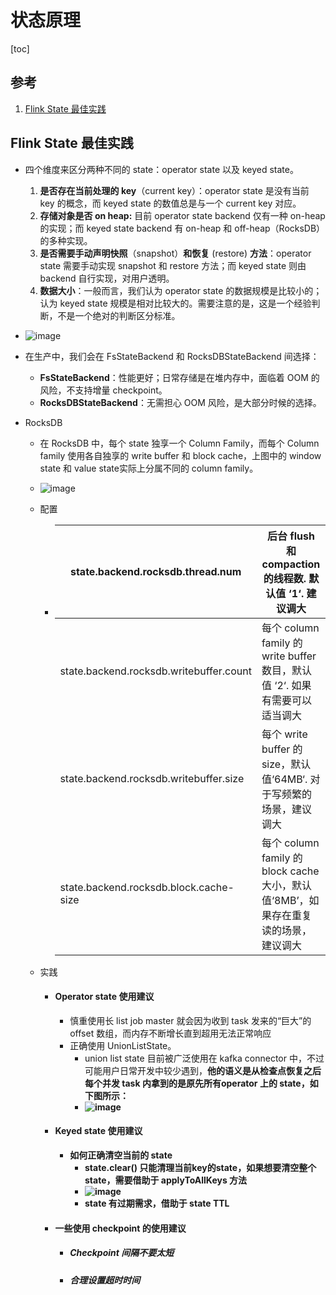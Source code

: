 # 状态原理

[toc]

## 参考

1. [Flink State 最佳实践](https://ververica.cn/developers/flink-state-best-practices/)

## Flink State 最佳实践

- 四个维度来区分两种不同的 state：operator state 以及 keyed state。

  1. **是否存在当前处理的 key**（current key）：operator state 是没有当前 key 的概念，而 keyed state 的数值总是与一个 current key 对应。
  2. **存储对象是否 on heap:** 目前 operator state backend 仅有一种 on-heap 的实现；而 keyed state backend 有 on-heap 和 off-heap（RocksDB）的多种实现。
  3. **是否需要手动声明快照**（snapshot）**和恢复** (restore) **方法**：operator state 需要手动实现 snapshot 和 restore 方法；而 keyed state 则由 backend 自行实现，对用户透明。
  4. **数据大小**：一般而言，我们认为 operator state 的数据规模是比较小的；认为 keyed state 规模是相对比较大的。需要注意的是，这是一个经验判断，不是一个绝对的判断区分标准。

- ![image](https://static.lovedata.net/20-08-12-3cf2b0941431e750bed467d0be92cdf5.png-wm)

- 在生产中，我们会在 FsStateBackend 和 RocksDBStateBackend 间选择：

  - **FsStateBackend**：性能更好；日常存储是在堆内存中，面临着 OOM 的风险，不支持增量 checkpoint。
  - **RocksDBStateBackend**：无需担心 OOM 风险，是大部分时候的选择。

- RocksDB

  - 在 RocksDB 中，每个 state 独享一个 Column Family，而每个 Column family 使用各自独享的 write buffer 和 block cache，上图中的 window state 和 value state实际上分属不同的 column family。

  - ![image](https://static.lovedata.net/20-08-12-f05823758c252aec44dd11d1da0a768a.png-wm)

  - 配置

    - | state.backend.rocksdb.thread.num        | 后台 flush 和 compaction 的线程数. 默认值 ‘1‘. 建议调大      |
      | --------------------------------------- | ------------------------------------------------------------ |
      | state.backend.rocksdb.writebuffer.count | 每个 column family 的 write buffer 数目，默认值 ‘2‘. 如果有需要可以适当调大 |
      | state.backend.rocksdb.writebuffer.size  | 每个 write buffer 的 size，默认值‘64MB‘. 对于写频繁的场景，建议调大 |
      | state.backend.rocksdb.block.cache-size  | 每个 column family 的 block cache大小，默认值‘8MB’，如果存在重复读的场景，建议调大 |

  - 实践

    - #### Operator state 使用建议

      - 慎重使用长 list  job master 就会因为收到 task 发来的“巨大”的 offset 数组，而内存不断增长直到超用无法正常响应
      - 正确使用 UnionListState。
        - union list state 目前被广泛使用在 kafka connector 中，不过可能用户日常开发中较少遇到，**他的语义是从检查点恢复之后每个并发 task 内拿到的是原先所有operator 上的 state，如下图所示：**
        - **![image](https://static.lovedata.net/20-08-12-85082be4bcaa670c407006efbf51102a.png-wm)**

    - #### **Keyed state 使用建议**

      - **如何正确清空当前的 state**
        - **state.clear() 只能清理当前key的state，如果想要清空整个 state，需要借助于 applyToAllKeys 方法**
        - **![image](https://static.lovedata.net/20-08-12-cc9d7e078ba46da002aba1cf665b0acf.png-wm)**
        - **state 有过期需求，借助于 state TTL**  

    - #### **一些使用 checkpoint 的使用建议**

      - ##### **Checkpoint 间隔不要太短**

      - ##### **合理设置超时时间**